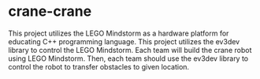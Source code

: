 # crane-crane
This project utilizes the LEGO Mindstorm as a hardware platform for educating C++ programming language. This project utilizes the ev3dev library to control the LEGO Mindstorm. Each team will build the crane robot using LEGO Mindstorm. Then, each team should use the ev3dev library to control the robot to transfer obstacles to given location.
